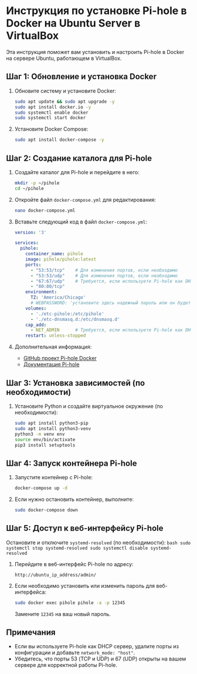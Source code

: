 # Инструкция по установке Pi-hole в Docker на Ubuntu Server в VirtualBox

Эта инструкция поможет вам установить и настроить Pi-hole в Docker на сервере Ubuntu, работающем в VirtualBox.

## Шаг 1: Обновление и установка Docker

1. Обновите систему и установите Docker:
    ```bash
    sudo apt update && sudo apt upgrade -y
    sudo apt install docker.io -y
    sudo systemctl enable docker
    sudo systemctl start docker
    ```

2. Установите Docker Compose:
    ```bash
    sudo apt install docker-compose -y
    ```

## Шаг 2: Создание каталога для Pi-hole

1. Создайте каталог для Pi-hole и перейдите в него:
    ```bash
    mkdir -p ~/pihole
    cd ~/pihole
    ```

2. Откройте файл `docker-compose.yml` для редактирования:
    ```bash
    nano docker-compose.yml
    ```

3. Вставьте следующий код в файл `docker-compose.yml`:
    ```yaml
    version: '3'

    services:
      pihole:
        container_name: pihole
        image: pihole/pihole:latest
        ports:
          - "53:53/tcp"    # Для изменения портов, если необходимо
          - "53:53/udp"    # Для изменения портов, если необходимо
          - "67:67/udp"    # Требуется, если используете Pi-hole как DHCP сервер
          - "80:80/tcp"
        environment:
          TZ: 'America/Chicago'
          # WEBPASSWORD: 'установите здесь надежный пароль или он будет случайным'
        volumes:
          - './etc-pihole:/etc/pihole'
          - './etc-dnsmasq.d:/etc/dnsmasq.d'
        cap_add:
          - NET_ADMIN      # Требуется, если используете Pi-hole как DHCP сервер, иначе не нужно
        restart: unless-stopped
    ```

4. Дополнительная информация:
    - [GitHub проект Pi-hole Docker](https://github.com/pi-hole/docker-pi-hole)
    - [Документация Pi-hole](https://docs.pi-hole.net/)

## Шаг 3: Установка зависимостей (по необходимости)

1. Установите Python и создайте виртуальное окружение (по необходимости):
    ```bash
    sudo apt install python3-pip
    sudo apt install python3-venv
    python3 -m venv env
    source env/bin/activate
    pip3 install setuptools
    ```

## Шаг 4: Запуск контейнера Pi-hole

1. Запустите контейнер с Pi-hole:
    ```bash
    docker-compose up -d
    ```

2. Если нужно остановить контейнер, выполните:
    ```bash
    sudo docker-compose down
    ```

## Шаг 5: Доступ к веб-интерфейсу Pi-hole

Остановите и отключите `systemd-resolved` (по необходимости):
    ```bash
    sudo systemctl stop systemd-resolved
    sudo systemctl disable systemd-resolved
    ```
    
1. Перейдите в веб-интерфейс Pi-hole по адресу:
    ```
    http://ubuntu_ip_address/admin/
    ```

2. Если необходимо установить или изменить пароль для веб-интерфейса:
    ```bash
    sudo docker exec pihole pihole -a -p 12345
    ```
    Замените `12345` на ваш новый пароль.

## Примечания

- Если вы используете Pi-hole как DHCP сервер, удалите порты из конфигурации и добавьте `network_mode: "host"`.
- Убедитесь, что порты 53 (TCP и UDP) и 67 (UDP) открыты на вашем сервере для корректной работы Pi-hole.
